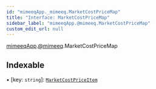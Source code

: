 ```yaml
---
id: "mimeeqApp._mimeeq.MarketCostPriceMap"
title: "Interface: MarketCostPriceMap"
sidebar_label: "mimeeqApp.@mimeeq.MarketCostPriceMap"
custom_edit_url: null
---
```


[mimeeqApp](../modules/mimeeqApp.md).[@mimeeq](../namespaces/mimeeqApp._mimeeq.md).MarketCostPriceMap

## Indexable

▪ [key: `string`]: [`MarketCostPriceItem`](mimeeqApp._mimeeq.MarketCostPriceItem.md)
